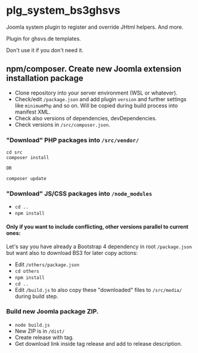 # plg_system_bs3ghsvs
Joomla system plugin to register and override JHtml helpers. And more.

Plugin for ghsvs.de templates.

Don't use it if you don't need it.

## npm/composer. Create new Joomla extension installation package
- Clone repository into your server environment (WSL or whatever).
- Check/edit `/package.json` and add plugin `version` and further settings like `minimumPhp` and so on. Will be copied during build process into manifest XML.
- Check also versions of dependencies, devDependencies.
- Check versions in `/src/composer.json`.

### "Download" PHP packages into `/src/vendor/`

```
cd src
composer install

OR

composer update
```

### "Download" JS/CSS packages into `/node_modules`
- `cd ..`
- `npm install`

#### Only if you want to include conflicting, other versions parallel to current ones:

Let's say you have already a Bootstrap 4 dependency in root `/package.json` but want also to download BS3 for later copy actions:

- Edit `/others/package.json`
- `cd others`
- `npm install`
- `cd ..`
- Edit `/build.js` to also copy these "downloaded" files to `/src/media/` during build step.
 
### Build new Joomla package ZIP.

- `node build.js`
- New ZIP is in `/dist/`
- Create release with tag.
- Get download link inside tag release and add to release description.

